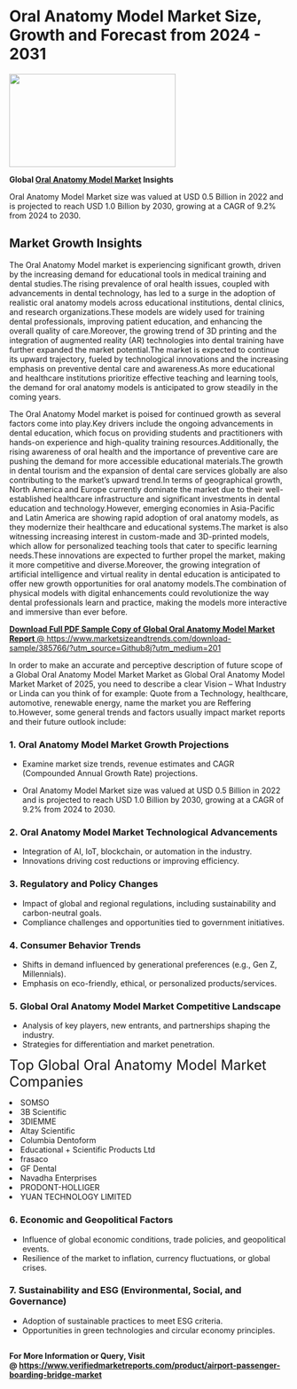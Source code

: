 <H1>Oral Anatomy Model Market Size, Growth and Forecast from 2024 - 2031</H1><img class="aligncenter size-medium wp-image-584254" src="https://thirdeyenews.in/wp-content/uploads/2024/09/Global-Market-Research-300x168.jpeg" alt="" width="300" height="168" /><p><strong>Global&nbsp;<a href="https://www.marketsizeandtrends.com/download-sample/385766/?utm_source=Github8j?utm_medium=201">Oral Anatomy Model Market</a> Insights</strong></p><p>Oral Anatomy Model Market size was valued at USD 0.5 Billion in 2022 and is projected to reach USD 1.0 Billion by 2030, growing at a CAGR of 9.2% from 2024 to 2030.</p><p><h2>Market Growth Insights</h2> <p>The Oral Anatomy Model market is experiencing significant growth, driven by the increasing demand for educational tools in medical training and dental studies.The rising prevalence of oral health issues, coupled with advancements in dental technology, has led to a surge in the adoption of realistic oral anatomy models across educational institutions, dental clinics, and research organizations.These models are widely used for training dental professionals, improving patient education, and enhancing the overall quality of care.Moreover, the growing trend of 3D printing and the integration of augmented reality (AR) technologies into dental training have further expanded the market potential.The market is expected to continue its upward trajectory, fueled by technological innovations and the increasing emphasis on preventive dental care and awareness.As more educational and healthcare institutions prioritize effective teaching and learning tools, the demand for oral anatomy models is anticipated to grow steadily in the coming years.</p> <p><a href="#"></a></p> <p>The Oral Anatomy Model market is poised for continued growth as several factors come into play.Key drivers include the ongoing advancements in dental education, which focus on providing students and practitioners with hands-on experience and high-quality training resources.Additionally, the rising awareness of oral health and the importance of preventive care are pushing the demand for more accessible educational materials.The growth in dental tourism and the expansion of dental care services globally are also contributing to the market’s upward trend.In terms of geographical growth, North America and Europe currently dominate the market due to their well-established healthcare infrastructure and significant investments in dental education and technology.However, emerging economies in Asia-Pacific and Latin America are showing rapid adoption of oral anatomy models, as they modernize their healthcare and educational systems.The market is also witnessing increasing interest in custom-made and 3D-printed models, which allow for personalized teaching tools that cater to specific learning needs.These innovations are expected to further propel the market, making it more competitive and diverse.Moreover, the growing integration of artificial intelligence and virtual reality in dental education is anticipated to offer new growth opportunities for oral anatomy models.The combination of physical models with digital enhancements could revolutionize the way dental professionals learn and practice, making the models more interactive and immersive than ever before.</p> <p><a href="#"></p><p><span class=""><strong>Download Full PDF Sample Copy of Global Oral Anatomy Model Market Report</strong> @ <a href="https://www.marketsizeandtrends.com/download-sample/385766/?utm_source=Github8j?utm_medium=201" target="_blank">https://www.marketsizeandtrends.com/download-sample/385766/?utm_source=Github8j?utm_medium=201</a></span></p><p>In order to make an accurate and perceptive description of future scope of a Global&nbsp;Oral Anatomy Model Market Market as Global&nbsp;Oral Anatomy Model Market Market of 2025, you need to describe a clear Vision &ndash; What Industry or Linda can you think of for example: Quote from a Technology, healthcare, automotive, renewable energy, name the market you are Reffering to.However, some general trends and factors usually impact market reports and their future outlook include:</p><h3>1.&nbsp;<strong>Oral Anatomy Model Market Growth Projections</strong></h3><ul><li>Examine market size trends, revenue estimates and CAGR (Compounded Annual Growth Rate) projections.</li><li><p>Oral Anatomy Model Market size was valued at USD 0.5 Billion in 2022 and is projected to reach USD 1.0 Billion by 2030, growing at a CAGR of 9.2% from 2024 to 2030.</p></li></ul><h3>2.&nbsp;<strong>Oral Anatomy Model Market Technological Advancements</strong></h3><ul><li>Integration of AI, IoT, blockchain, or automation in the industry.</li><li>Innovations driving cost reductions or improving efficiency.</li></ul><h3>3.&nbsp;<strong>Regulatory and Policy Changes</strong></h3><ul><li>Impact of global and regional regulations, including sustainability and carbon-neutral goals.</li><li>Compliance challenges and opportunities tied to government initiatives.</li></ul><h3>4.&nbsp;<strong>Consumer Behavior Trends</strong></h3><ul><li>Shifts in demand influenced by generational preferences (e.g., Gen Z, Millennials).</li><li>Emphasis on eco-friendly, ethical, or personalized products/services.</li></ul><h3>5.&nbsp;<strong>Global Oral Anatomy Model Market Competitive Landscape</strong></h3><ul><li>Analysis of key players, new entrants, and partnerships shaping the industry.</li><li>Strategies for differentiation and market penetration.</li></ul><p data-pm-slice="1 1 []"><span style="color: inherit; font-family: inherit; font-size: 25px;">Top Global Oral Anatomy Model Market Companies</span></p><div class="" data-test-id=""><p><li>SOMSO</li><li> 3B Scientific</li><li> 3DIEMME</li><li> Altay Scientific</li><li> Columbia Dentoform</li><li> Educational + Scientific Products Ltd</li><li> frasaco</li><li> GF Dental</li><li> Navadha Enterprises</li><li> PRODONT-HOLLIGER</li><li> YUAN TECHNOLOGY LIMITED</li></p></div><h3>6.&nbsp;<strong>Economic and Geopolitical Factors</strong></h3><ul><li>Influence of global economic conditions, trade policies, and geopolitical events.</li><li>Resilience of the market to inflation, currency fluctuations, or global crises.</li></ul><h3>7.&nbsp;<strong>Sustainability and ESG (Environmental, Social, and Governance)</strong></h3><ul><li>Adoption of sustainable practices to meet ESG criteria.</li><li>Opportunities in green technologies and circular economy principles.</li></ul><h2><strong style="font-size: 14px;">For More Information or Query, Visit @&nbsp;</strong><a style="background-color: #ffffff; font-size: 14px;" href="https://www.marketsizeandtrends.com/report/oral-anatomy-model-market/" target="_blank">https://www.verifiedmarketreports.com/product/airport-passenger-boarding-bridge-market</a></h2>